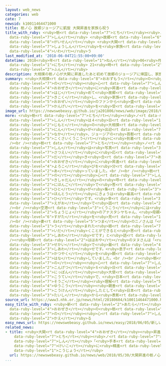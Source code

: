 ```yaml
---
layout: web_news
categories: web
cate: 7
newsid: k10011464471000
title: 栃ノ心 故郷ジョージアに凱旋 大関昇進を家族ら祝う
title_with_ruby: <ruby>栃<rt data-ruby-level="7">とち</rt></ruby><ruby>ノ<rt data-ruby-level="7">の</rt></ruby><ruby>心<rt
  data-ruby-level="7">しん</rt></ruby> <ruby>故郷<rt data-ruby-level="6">こきょう</rt></ruby>ジョージアに<ruby>凱旋<rt
  data-ruby-level="8">がいせん</rt></ruby> <ruby>大関<rt data-ruby-level="4">おおぜき</rt></ruby><ruby>昇進<rt
  data-ruby-level="7">しょうしん</rt></ruby>を<ruby>家族<rt data-ruby-level="3">かぞく</rt></ruby>ら<ruby>祝<rt
  data-ruby-level="4">いわ</rt></ruby>う
last_modified_at: '2018-06-04T21:55:00+09:00'
datetime: 2018<ruby>年<rt data-ruby-level="1">ねん</rt></ruby>06<ruby>月<rt data-ruby-level="1">がつ</rt></ruby>04<ruby>日<rt
  data-ruby-level="1">にち</rt></ruby> 21<ruby>時<rt data-ruby-level="2">じ</rt></ruby>55<ruby>分<rt
  data-ruby-level="2">ふん</rt></ruby>
description: 大相撲の栃ノ心が大関に昇進したあと初めて故郷のジョージアに帰国し、家族や大勢のファンから盛んな歓迎を受けました。
summary: <ruby>大相撲<rt data-ruby-level="8">おおずもう</rt></ruby>の<ruby>栃<rt data-ruby-level="7">とち</rt></ruby><ruby>ノ<rt
  data-ruby-level="7">の</rt></ruby><ruby>心<rt data-ruby-level="7">しん</rt></ruby>が<ruby>大関<rt
  data-ruby-level="4">おおぜき</rt></ruby>に<ruby>昇進<rt data-ruby-level="7">しょうしん</rt></ruby>したあと<ruby>初<rt
  data-ruby-level="4">はじ</rt></ruby>めて<ruby>故郷<rt data-ruby-level="6">こきょう</rt></ruby>のジョージアに<ruby>帰国<rt
  data-ruby-level="2">きこく</rt></ruby>し、<ruby>家族<rt data-ruby-level="3">かぞく</rt></ruby>や<ruby>大勢<rt
  data-ruby-level="5">おおぜい</rt></ruby>のファンから<ruby>盛<rt data-ruby-level="6">さか</rt></ruby>んな<ruby>歓迎<rt
  data-ruby-level="7">かんげい</rt></ruby>を<ruby>受<rt data-ruby-level="3">う</rt></ruby>けました。
image_url: https://newswebeasy.github.io/ja201806/news/web/image/2018/06/04/K10011464471_1806041917_1806042155_01_02.jpg
more: <ruby>栃<rt data-ruby-level="7">とち</rt></ruby><ruby>ノ<rt data-ruby-level="7">の</rt></ruby><ruby>心<rt
  data-ruby-level="7">しん</rt></ruby>は４<ruby>日<rt data-ruby-level="1">にち</rt></ruby>、<ruby>地元<rt
  data-ruby-level="2">じもと</rt></ruby>の<ruby>大相撲<rt data-ruby-level="8">おおずもう</rt></ruby>ファンおよそ１００<ruby>人<rt
  data-ruby-level="1">にん</rt></ruby>が<ruby>出迎<rt data-ruby-level="7">でむか</rt></ruby>える<ruby>中<rt
  data-ruby-level="1">なか</rt></ruby>、ジョージアの<ruby>首都<rt data-ruby-level="3">しゅと</rt></ruby>トビリシの<ruby>国際空港<rt
  data-ruby-level="5">こくさいくうこう</rt></ruby>に<ruby>到着<rt data-ruby-level="7">とうちゃく</rt></ruby>しました。<br
  /><br /><ruby>栃<rt data-ruby-level="7">とち</rt></ruby><ruby>ノ<rt data-ruby-level="7">の</rt></ruby><ruby>心<rt
  data-ruby-level="7">しん</rt></ruby>は<ruby>写真<rt data-ruby-level="3">しゃしん</rt></ruby><ruby>撮影<rt
  data-ruby-level="7">さつえい</rt></ruby>に<ruby>応<rt data-ruby-level="5">おう</rt></ruby>じたり<ruby>抱<rt
  data-ruby-level="7">だ</rt></ruby>き<ruby>合<rt data-ruby-level="7">あ</rt></ruby>ったりしてファンとともに<ruby>大関<rt
  data-ruby-level="4">おおぜき</rt></ruby>に<ruby>昇進<rt data-ruby-level="7">しょうしん</rt></ruby>した<ruby>喜<rt
  data-ruby-level="4">よろこ</rt></ruby>びを<ruby>分<rt data-ruby-level="2">わ</rt></ruby>かち<ruby>合<rt
  data-ruby-level="2">あ</rt></ruby>っていました。<br /><br /><ruby>栃<rt data-ruby-level="7">とち</rt></ruby><ruby>ノ<rt
  data-ruby-level="7">の</rt></ruby><ruby>心<rt data-ruby-level="7">しん</rt></ruby>は<ruby>記者団<rt
  data-ruby-level="5">きしゃだん</rt></ruby>の<ruby>呼<rt data-ruby-level="6">よ</rt></ruby>びかけに<ruby>日本語<rt
  data-ruby-level="2">にほんご</rt></ruby>で<ruby>答<rt data-ruby-level="2">こた</rt></ruby>え「すごくうれしいです。こんなに<ruby>人<rt
  data-ruby-level="1">ひと</rt></ruby>が<ruby>集<rt data-ruby-level="3">あつ</rt></ruby>まってくれて<ruby>本当<rt
  data-ruby-level="2">ほんとう</rt></ruby>にきょうは<ruby>最高<rt data-ruby-level="4">さいこう</rt></ruby>の<ruby>日<rt
  data-ruby-level="1">ひ</rt></ruby>です。<ruby>幸<rt data-ruby-level="3">しあわ</rt></ruby>せです」と<ruby>笑顔<rt
  data-ruby-level="7">えがお</rt></ruby>で<ruby>話<rt data-ruby-level="2">はな</rt></ruby>していました。<br
  /><br /><ruby>空港<rt data-ruby-level="3">くうこう</rt></ruby>には<ruby>妻<rt data-ruby-level="5">つま</rt></ruby>のニノ・ロスティアシビリさんや<ruby>長女<rt
  data-ruby-level="2">ちょうじょ</rt></ruby>のアナスタシヤちゃん、<ruby>母親<rt data-ruby-level="2">ははおや</rt></ruby>のヌヌ・マルカラシビリさんも<ruby>姿<rt
  data-ruby-level="6">すがた</rt></ruby>を<ruby>見<rt data-ruby-level="1">み</rt></ruby>せました。<br
  /><br /><ruby>妻<rt data-ruby-level="5">つま</rt></ruby>のニノさんは「<ruby>夫<rt data-ruby-level="4">おっと</rt></ruby>が、<ruby>生<rt
  data-ruby-level="1">う</rt></ruby>まれた<ruby>娘<rt data-ruby-level="7">むすめ</rt></ruby>をようやく<ruby>抱<rt
  data-ruby-level="7">いだ</rt></ruby>くことができると<ruby>思<rt data-ruby-level="2">おも</rt></ruby>うと、とても<ruby>幸<rt
  data-ruby-level="3">しあわ</rt></ruby>せです」と<ruby>話<rt data-ruby-level="2">はな</rt></ruby>していました。<br
  /><ruby>母親<rt data-ruby-level="2">ははおや</rt></ruby>のヌヌさんは「<ruby>私<rt data-ruby-level="8">わたし</rt></ruby>は<ruby>世界<rt
  data-ruby-level="3">せかい</rt></ruby>で<ruby>最<rt data-ruby-level="4">もっと</rt></ruby>も<ruby>幸<rt
  data-ruby-level="3">しあわ</rt></ruby>せです。<ruby>息子<rt data-ruby-level="8">むすこ</rt></ruby>のさらなる<ruby>活躍<rt
  data-ruby-level="7">かつやく</rt></ruby>を<ruby>願<rt data-ruby-level="4">ねが</rt></ruby>っています」と<ruby>話<rt
  data-ruby-level="2">はな</rt></ruby>していました。<br /><br /><ruby>栃<rt data-ruby-level="7">とち</rt></ruby><ruby>ノ<rt
  data-ruby-level="7">の</rt></ruby><ruby>心<rt data-ruby-level="7">しん</rt></ruby>は<ruby>今月<rt
  data-ruby-level="2">こんげつ</rt></ruby>６<ruby>日<rt data-ruby-level="1">にち</rt></ruby>にトビリシにある<ruby>日本<rt
  data-ruby-level="1">にっぽん</rt></ruby><ruby>大使<rt data-ruby-level="3">たいし</rt></ruby><ruby>公邸<rt
  data-ruby-level="7">こうてい</rt></ruby>で、<ruby>日本<rt data-ruby-level="1">にっぽん</rt></ruby>とジョージアの<ruby>相互<rt
  data-ruby-level="7">そうご</rt></ruby><ruby>理解<rt data-ruby-level="5">りかい</rt></ruby>と<ruby>友好<rt
  data-ruby-level="4">ゆうこう</rt></ruby><ruby>親善<rt data-ruby-level="6">しんぜん</rt></ruby>に<ruby>貢献<rt
  data-ruby-level="7">こうけん</rt></ruby>したとして<ruby>日本<rt data-ruby-level="1">にっぽん</rt></ruby><ruby>大使<rt
  data-ruby-level="3">たいし</rt></ruby>から<ruby>表彰<rt data-ruby-level="7">ひょうしょう</rt></ruby>されることになっています。
source_url: https://www3.nhk.or.jp/news/html/20180604/k10011464471000.html
easy_title_with_ruby: <ruby>新<rt data-ruby-level="2">あたら</rt></ruby>しい<ruby>大関<rt
  data-ruby-level="4">おおぜき</rt></ruby>の<ruby>栃<rt data-ruby-level="7">とち</rt></ruby><ruby>ノ<rt
  data-ruby-level="7">の</rt></ruby><ruby>心<rt data-ruby-level="7">しん</rt></ruby>がふるさとのジョージアに<ruby>帰<rt
  data-ruby-level="2">かえ</rt></ruby>る
easy_news_url: https://newswebeasy.github.io/news/easy/2018/06/05/新しい大関の栃ノ心がふるさとのジョージアに帰る
related_news:
- title: <ruby>大関<rt data-ruby-level="4">おおぜき</rt></ruby><ruby>昇進<rt data-ruby-level="7">しょうしん</rt></ruby>の<ruby>栃<rt
    data-ruby-level="7">とち</rt></ruby><ruby>ノ<rt data-ruby-level="7">の</rt></ruby><ruby>心<rt
    data-ruby-level="7">しん</rt></ruby>「<ruby>手本<rt data-ruby-level="1">てほん</rt></ruby>となるように<ruby>稽古<rt
    data-ruby-level="7">けいこ</rt></ruby>に<ruby>精進<rt data-ruby-level="7">しょうじん</rt></ruby>」と<ruby>口上<rt
    data-ruby-level="1">こうじょう</rt></ruby>
  url: https://newswebeasy.github.io/news/web/2018/05/30/大関昇進の栃ノ心手本となるように稽古に精進と口上
...
```

